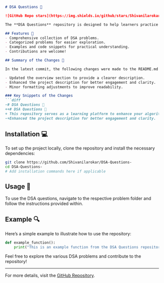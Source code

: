 ```markdown
# DSA Questions 🤖

![GitHub Repo stars](https://img.shields.io/github/stars/Shivanilarokar/DSA-Questions-?style=social) ![GitHub forks](https://img.shields.io/github/forks/Shivanilarokar/DSA-Questions-?style=social) ![GitHub issues](https://img.shields.io/github/issues/Shivanilarokar/DSA-Questions-) 

The **DSA Questions** repository is designed to help learners practice and master Data Structures and Algorithms (DSA). This repository serves as a learning platform to enhance your algorithmic skills and improve your understanding of DSA.

## Features 🚀
- Comprehensive collection of DSA problems.
- Categorized problems for easier exploration.
- Examples and code snippets for practical understanding.
- Contributions are welcome!

## Summary of the Changes 🔄

In the latest commit, the following changes were made to the README.md file:

- Updated the overview section to provide a clearer description.
- Enhanced the project description for better engagement and clarity.
- Minor formatting adjustments to improve readability.

### Key Snippets of the Changes
```diff
-# DSA Questions 🤖
++# DSA Questions 🤖
+ This repository serves as a learning platform to enhance your algorithmic skills and improve your understanding of Data Structures and Algorithms (DSA).
-+Enhanced the project description for better engagement and clarity.
```

## Installation 💻
To set up the project locally, clone the repository and install the necessary dependencies:

```bash
git clone https://github.com/Shivanilarokar/DSA-Questions-
cd DSA-Questions-
# Add installation commands here if applicable
```

## Usage 📖
To use the DSA questions, navigate to the respective problem folder and follow the instructions provided within.

## Example 🔍
Here’s a simple example to illustrate how to use the repository:

```python
def example_function():
    print("This is an example function from the DSA Questions repository.")
```

Feel free to explore the various DSA problems and contribute to the repository!

---
For more details, visit the [GitHub Repository](https://github.com/Shivanilarokar/DSA-Questions-).
```